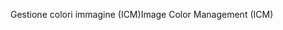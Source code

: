 <span data-ttu-id="4d730-101">Gestione colori immagine (ICM)</span><span class="sxs-lookup"><span data-stu-id="4d730-101">Image Color Management (ICM)</span></span>